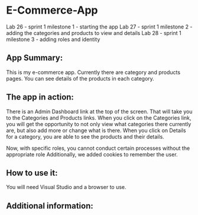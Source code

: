 # E-Commerce-App
Lab 26 - sprint 1 milestone 1 - starting the app
Lab 27 - sprint 1 milestone 2 - adding the categories and products to view and details
Lab 28 - sprint 1 milestone 3 - adding roles and identity


##   App Summary:
This is my e-commerce app.  Currently there are category and products pages.  You can see details of the products in each category.
##  The app in action:
There is an Admin Dashboard link at the top of the screen.  That will take you to the Categories and Products links.  When you click on the Categories link, you will get the opportunity to not only view what categories there currently are, but also add more or change what is there.  When you click on Details for a category, you are able to see  the products and their details.

Now, with specific roles, you cannot conduct certain processes without the appropriate role  Additionally, we added cookies to remember the user.

##  How to use it:

You will need Visual Studio and a browser to use.

##  Additional information:
